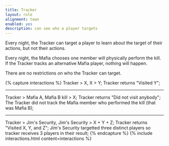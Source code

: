 ```yaml
---
title: Tracker
layout: role
alignment: town
enabled: yes
description: can see who a player targets
---
```



Every night, the Tracker can target a player to learn about the target of their actions, but not their actions.

Every night, the Mafia chooses one member will physically perform the kill. If the Tracker tracks an alternative Mafia player, nothing will happen.

There are no restrictions on who the Tracker can target.

{% capture interactions %}
Tracker > X, X > Y;
Tracker returns "Visited Y";

---
Tracker > Mafia A, Mafia B kill > X;
Tracker returns "Did not visit anybody";
The Tracker did not track the Mafia member who performed the kill (that was Mafia B);

---
Tracker > Jim's Security, Jim's Security > X + Y + Z;
Tracker returns "Visited X, Y, and Z";
Jim's Security targetted three distinct players so tracker receives 3 players in their result;
{% endcapture %}
{% include interactions.html content=interactions %}
